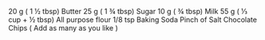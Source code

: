 20 g ( 1 ½  tbsp) Butter 
25 g ( 1 ¾ tbsp) Sugar
10 g ( ¾ tbsp) Milk
55 g ( ⅓ cup + ½  tbsp) All purpose flour 
1/8 tsp Baking Soda
Pinch of Salt
Chocolate Chips ( Add as many as you like )